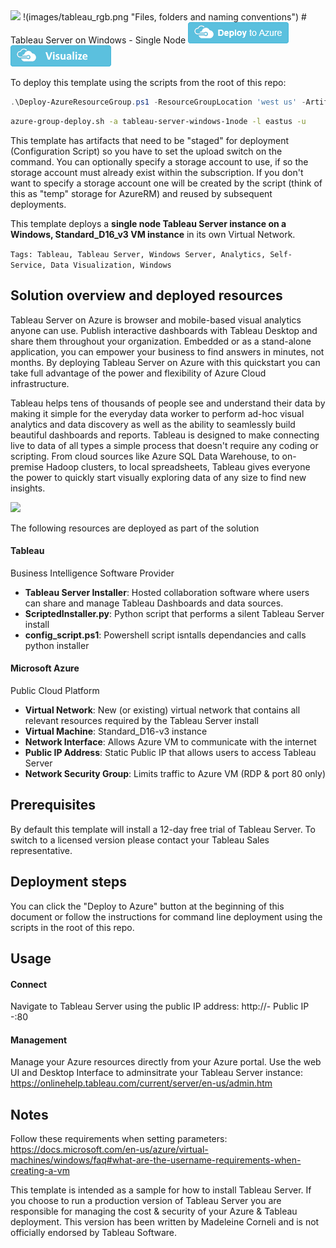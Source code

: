 <img src="https://github.com/maddyloo/tableau-server-windows-1node/blob/master/Images/tableau_rgb.png"/>
!(images/tableau_rgb.png "Files, folders and naming conventions")
# Tableau Server on Windows - Single Node   

<a href="https://portal.azure.com/#create/Microsoft.Template/uri/https%3A%2F%2Fraw.githubusercontent.com%2FAzure%2Fazure-quickstart-templates%2Fmaster%2F100-blank-template%2Fazuredeploy.json" target="_blank">
<img src="https://raw.githubusercontent.com/Azure/azure-quickstart-templates/master/1-CONTRIBUTION-GUIDE/images/deploytoazure.png"/>
</a>
<a href="http://armviz.io/#/?load=https%3A%2F%2Fraw.githubusercontent.com%2FAzure%2Fazure-quickstart-templates%2Fmaster%2F100-blank-template%2Fazuredeploy.json" target="_blank">
<img src="https://raw.githubusercontent.com/Azure/azure-quickstart-templates/master/1-CONTRIBUTION-GUIDE/images/visualizebutton.png"/>
</a>

To deploy this template using the scripts from the root of this repo: 

```PowerShell
.\Deploy-AzureResourceGroup.ps1 -ResourceGroupLocation 'west us' -ArtifactsStagingDirectory 'tableau-server-windows-1node' -UploadArtifacts 
```
```bash
azure-group-deploy.sh -a tableau-server-windows-1node -l eastus -u
```

This template has artifacts that need to be "staged" for deployment (Configuration Script) so you have to set the upload switch on the command.
You can optionally specify a storage account to use, if so the storage account must already exist within the subscription.  If you don't want to specify a storage account
one will be created by the script (think of this as "temp" storage for AzureRM) and reused by subsequent deployments.

This template deploys a **single node Tableau Server instance on a Windows, Standard_D16_v3 VM instance** in its own Virtual Network.

`Tags: Tableau, Tableau Server, Windows Server, Analytics, Self-Service, Data Visualization, Windows`

## Solution overview and deployed resources

Tableau Server on Azure is browser and mobile-based visual analytics anyone can use.  Publish interactive dashboards with Tableau Desktop and share them throughout your organization. Embedded or as a stand-alone application, you can empower your business to find answers in minutes, not months.  By deploying Tableau Server on Azure with this quickstart you can take full advantage of the power and flexibility of Azure Cloud infrastructure.  

Tableau helps tens of thousands of people see and understand their data by making it simple for the everyday data worker to perform ad-hoc visual analytics and data discovery as well as the ability to seamlessly build beautiful dashboards and reports. Tableau is designed to make connecting live to data of all types a simple process that doesn't require any coding or scripting. From cloud sources like Azure SQL Data Warehouse, to on-premise Hadoop clusters, to local spreadsheets, Tableau gives everyone the power to quickly start visually exploring data of any size to find new insights.

<img src="https://github.com/maddyloo/tableau-server-windows-1node/blob/master/Images/azure_single_node.png">

The following resources are deployed as part of the solution

#### Tableau

Business Intelligence Software Provider

+ **Tableau Server Installer**: Hosted collaboration software where users can share and manage Tableau Dashboards and data sources.
+ **ScriptedInstaller.py**: Python script that performs a silent Tableau Server install
+ **config_script.ps1**: Powershell script isntalls dependancies and calls python installer

#### Microsoft Azure

Public Cloud Platform

+ **Virtual Network**: New (or existing) virtual network that contains all relevant resources required by the Tableau Server install
+ **Virtual Machine**: Standard_D16-v3 instance
+ **Network Interface**: Allows Azure VM to communicate with the internet
+ **Public IP Address**: Static Public IP that allows users to access Tableau Server
+ **Network Security Group**: Limits traffic to Azure VM (RDP & port 80 only)

## Prerequisites

By default this template will install a 12-day free trial of Tableau Server.  To switch to a licensed version please contact your Tableau Sales representative.

## Deployment steps

You can click the "Deploy to Azure" button at the beginning of this document or follow the instructions for command line deployment using the scripts in the root of this repo.

## Usage

#### Connect

Navigate to Tableau Server using the public IP address: http://- Public IP -:80

#### Management

Manage your Azure resources directly from your Azure portal.  Use the web UI and Desktop Interface to adminsitrate your Tableau Server instance: https://onlinehelp.tableau.com/current/server/en-us/admin.htm  

## Notes

Follow these requirements when setting parameters: https://docs.microsoft.com/en-us/azure/virtual-machines/windows/faq#what-are-the-username-requirements-when-creating-a-vm

This template is intended as a sample for how to install Tableau Server.  If you choose to run a production version of Tableau Server you are responsible for managing the cost & security of your Azure & Tableau deployment.  This version has been written by Madeleine Corneli and is not officially endorsed by Tableau Software.